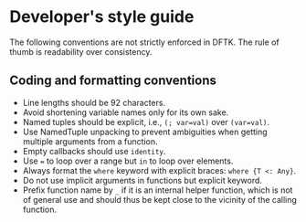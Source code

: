 # Developer's style guide

The following conventions are not strictly enforced in DFTK. The rule of thumb is
readability over consistency.

## Coding and formatting conventions

- Line lengths should be 92 characters.
- Avoid shortening variable names only for its own sake.
- Named tuples should be explicit, i.e., `(; var=val)` over `(var=val)`.
- Use NamedTuple unpacking to prevent ambiguities when getting multiple arguments from
  a function.
- Empty callbacks should use `identity`.
- Use `=` to loop over a range but `in` to loop over elements.
- Always format the `where` keyword with explicit braces: `where {T <: Any}`.
- Do not use implicit arguments in functions but explicit keyword.
- Prefix function name by `_` if it is an internal helper function, which is not of general
  use and should thus be kept close to the vicinity of the calling function.
